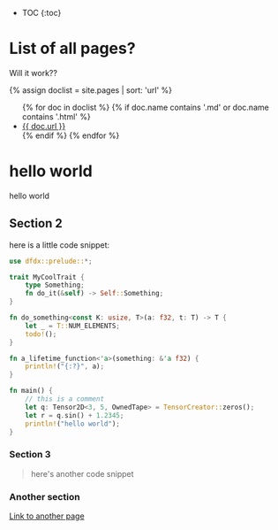 * TOC
{:toc}

# List of all pages?

Will it work??

{% assign doclist = site.pages | sort: 'url'  %}
<ul>
    {% for doc in doclist %}
        {% if doc.name contains '.md' or doc.name contains '.html' %}
            <li><a href="{{ site.baseurl }}{{ doc.url }}">{{ doc.url }}</a></li>
        {% endif %}
    {% endfor %}
</ul>

# hello world

hello world

## Section 2

here is a little code snippet:

```rust
use dfdx::prelude::*;

trait MyCoolTrait {
    type Something;
    fn do_it(&self) -> Self::Something;
}

fn do_something<const K: usize, T>(a: f32, t: T) -> T {
    let _ = T::NUM_ELEMENTS;
    todo!();
}

fn a_lifetime_function<'a>(something: &'a f32) {
    println!("{:?}", a);
}

fn main() {
    // this is a comment
    let q: Tensor2D<3, 5, OwnedTape> = TensorCreator::zeros();
    let r = q.sin() + 1.2345;
    println!("hello world");
}
```

### Section 3

> here's another code snippet

### Another section

[Link to another page](2022-09-10_test-page.md)
